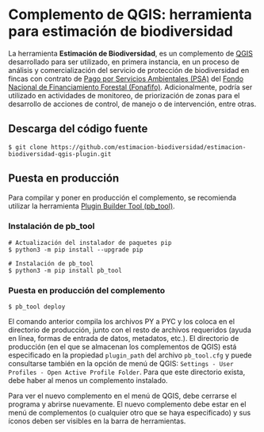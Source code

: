 # Complemento de QGIS: herramienta para estimación de biodiversidad

La herramienta **Estimación de Biodiversidad**, es un complemento de [QGIS](https://qgis.org/) desarrollado para ser utilizado, en primera instancia, en un proceso de análisis y comercialización del servicio de protección de biodiversidad en fincas con contrato de [Pago por Servicios Ambientales (PSA)](https://www.fonafifo.go.cr/es/servicios/pago-de-servicios-ambientales/) del [Fondo Nacional de Financiamiento Forestal (Fonafifo)](https://www.fonafifo.go.cr/). Adicionalmente, podría ser utilizado en actividades de monitoreo, de priorización de zonas para el desarrollo de acciones de control, de manejo o de intervención, entre otras.

## Descarga del código fuente
```terminal
$ git clone https://github.com/estimacion-biodiversidad/estimacion-biodiversidad-qgis-plugin.git
```

## Puesta en producción
Para compilar y poner en producción el complemento, se recomienda utilizar la herramienta [Plugin Builder Tool (pb_tool)](http://g-sherman.github.io/plugin_build_tool/).

### Instalación de pb_tool
```terminal
# Actualización del instalador de paquetes pip
$ python3 -m pip install --upgrade pip

# Instalación de pb_tool
$ python3 -m pip install pb_tool
```

### Puesta en producción del complemento
```terminal
$ pb_tool deploy
```

El comando anterior compila los archivos PY a PYC y los coloca en el directorio de producción, junto con el resto de archivos requeridos (ayuda en línea, formas de entrada de datos, metadatos, etc.). El directorio de producción (en el que se almacenan los complementos de QGIS) está especificado en la propiedad ```plugin_path``` del archivo ```pb_tool.cfg``` y puede consultarse también en la opción de menú de QGIS: ```Settings - User Profiles - Open Active Profile Folder```. Para que este directorio exista, debe haber al menos un complemento instalado.

Para ver el nuevo complemento en el menú de QGIS, debe cerrarse el programa y abrirse nuevamente. El nuevo complemento debe estar en el menú de complementos (o cualquier otro que se haya especificado) y sus íconos deben ser visibles en la barra de herramientas.
